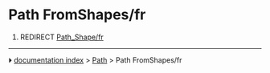 # Path FromShapes/fr
1.  REDIRECT [Path_Shape/fr](Path_Shape/fr.md)



---
⏵ [documentation index](../README.md) > [Path](Path_Workbench.md) > Path FromShapes/fr
